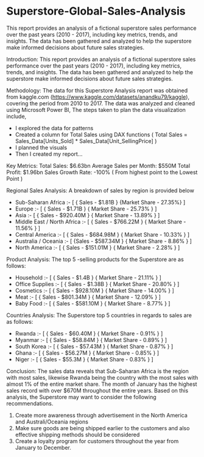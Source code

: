 # Superstore-Global-Sales-Analysis
This report provides an analysis of a fictional superstore sales performance over the past years (2010 - 2017), including key metrics, trends, and insights. The data has been gathered and analyzed to help the superstore make informed decisions about future sales strategies.

Introduction:
This report provides an analysis of a fictional superstore sales performance over the past years (2010 - 2017), including key metrics, trends, and insights. The data has been gathered and analyzed to help the superstore make informed decisions about future sales strategies. 

Methodology:
The data for this Superstore Analysis report was obtained from kaggle.com (https://www.kaggle.com/datasets/anandku79/kaggle), covering the period from 2010 to 2017. The data was analyzed and cleaned using Microsoft Power BI, The steps taken to plan the data visualization include,
- I explored the data for patterns
- Created a column for Total Sales using DAX functions ( Total Sales = Sales_Data[Units_Sold] * Sales_Data[Unit_SellingPrice] )
- I planned the visuals
- Then I created my report...

Key Metrics:
Total Sales: $6.63bn
Average Sales per Month: $550M
Total Profit: $1.96bn
Sales Growth Rate: -100% ( From highest point to the Lowest Point )

Regional Sales Analysis:
A breakdown of sales by region is provided below
- Sub-Saharan Africa :-  [ { Sales - $1.81B } {Market Share - 27.35%} ]
- Europe :- [ { Sales - $1.71B } { Market Share - 25.73% } ]
- Asia :- [ { Sales - $920.40M } { Market Share - 13.89% } ]
- Middle East / North Africa :- [ { Sales - $766.22M } { Market Share - 11.56% } ]
- Central America :- [ { Sales - $684.98M } { Market Share - 10.33% } ]
- Australia / Oceania :- [ {Sales - $587.34M } { Market Share - 8.86% } ]
- North America :- [ { Sales - $151.01M } { Market Share - 2.28% } ]

Product Analysis:
The top 5 -selling products for the Superstore are as follows:
- Household :- [ { Sales - $1.4B } { Market Share - 21.11% } ]
- Office Supplies :- [ { Sales - $1.38B } { Market Share - 20.80% } ]
- Cosmetics :- [ { Sales - $928.10M } { Market Share - 14.00% } ]
- Meat :- [ { Sales - $801.34M } { Market Share - 12.09% } ]
- Baby Food :- [ { Sales - $581.10M } { Market Share - 8.77% } ]

Countries Analysis:
The Superstore top 5 countries in regards to sales are as follows:
- Rwanda :-  [ { Sales - $60.40M } { Market Share - 0.91% } ]
- Myanmar :-  [ { Sales - $58.84M } { Market Share - 0.89% } ]
- South Korea :-  [ { Sales - $57.43M } { Market Share - 0.87% } ]
- Ghana :-  [ { Sales - $56.27M } { Market Share - 0.85% } ]
-  Niger :-  [ { Sales - $55.3M } { Market Share - 0.83% } ]

Conclusion:
The sales data reveals that Sub-Saharan Africa is the region with most sales, likewise Rwanda being the country with the most sales with almost 1% of the entire market share.  The month of January has the highest sales record with over $670M throughout the entire years. 
Based on this analysis, the Superstore may want to consider the following recommendations.
1. Create more awareness through advertisement in the North America and Australi/Oceania regions
2. Make sure goods are being shipped earlier to the customers and also effective shipping methods should be considered
3.  Create a loyalty program for customers throughout the year from January to December. 
